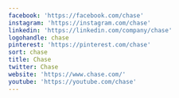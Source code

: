 ```yaml
---
facebook: 'https://facebook.com/chase'
instagram: 'https://instagram.com/chase'
linkedin: 'https://linkedin.com/company/chase'
logohandle: chase
pinterest: 'https://pinterest.com/chase'
sort: chase
title: Chase
twitter: Chase
website: 'https://www.chase.com/'
youtube: 'https://youtube.com/chase'
---
```


